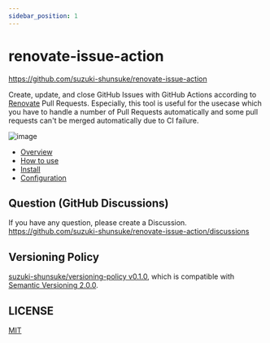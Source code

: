 ```yaml
---
sidebar_position: 1
---
```


# renovate-issue-action

https://github.com/suzuki-shunsuke/renovate-issue-action

Create, update, and close GitHub Issues with GitHub Actions according to [Renovate](https://github.com/renovatebot/renovate) Pull Requests.
Especially, this tool is useful for the usecase which you have to handle a number of Pull Requests automatically and some pull requests can't be merged automatically due to CI failure.

![image](https://user-images.githubusercontent.com/13323303/164878956-45d9ba65-436b-48a8-ae7d-d76712822007.png)

* [Overview](overview)
* [How to use](how-to-use)
* [Install](install)
* [Configuration](config)

## Question (GitHub Discussions)

If you have any question, please create a Discussion. https://github.com/suzuki-shunsuke/renovate-issue-action/discussions

## Versioning Policy

[suzuki-shunsuke/versioning-policy v0.1.0](https://github.com/suzuki-shunsuke/versioning-policy/blob/v0.1.0/POLICY.md), which is compatible with [Semantic Versioning 2.0.0](https://semver.org/).

## LICENSE

[MIT](https://github.com/suzuki-shunsuke/renovate-issue-action/blob/main/LICENSE)
